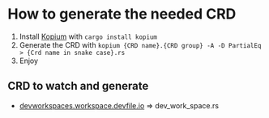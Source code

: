 # How to generate the needed CRD

1. Install [Kopium](https://github.com/kube-rs/kopium) with `cargo install kopium`
2. Generate the CRD with `kopium {CRD name}.{CRD group} -A -D PartialEq > {Crd name in snake case}.rs`
3. Enjoy

## CRD to watch and generate

- [devworkspaces.workspace.devfile.io](https://github.com/devfile/api/blob/main/schemas/latest/dev-workspace.json) => dev_work_space.rs
